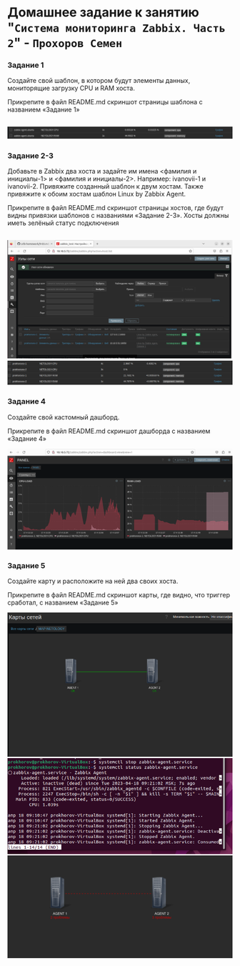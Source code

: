 # Домашнее задание к занятию "`Система мониторинга Zabbix. Часть 2`" - `Прохоров Семен`

### Задание 1

Создайте свой шаблон, в котором будут элементы данных, мониторящие загрузку CPU и RAM хоста.

Прикрепите в файл README.md скриншот страницы шаблона с названием «Задание 1»

![alt text](https://github.com/colex29/srlb-9.03/blob/b2ca1e3ae9ee87c137d0b8ae0b501ef4c587cbe3/1.PNG)
---

### Задание 2-3

Добавьте в Zabbix два хоста и задайте им имена <фамилия и инициалы-1> и <фамилия и инициалы-2>. Например: ivanovii-1 и ivanovii-2.
Привяжите созданный шаблон к двум хостам. Также привяжите к обоим хостам шаблон Linux by Zabbix Agent.

Прикрепите в файл README.md скриншот страницы хостов, где будут видны привязки шаблонов с названиями «Задание 2-3». Хосты должны иметь зелёный статус подключения

![alt text](https://github.com/colex29/srlb-9.03/blob/b2ca1e3ae9ee87c137d0b8ae0b501ef4c587cbe3/2.PNG)
![alt text](https://github.com/colex29/srlb-9.03/blob/b2ca1e3ae9ee87c137d0b8ae0b501ef4c587cbe3/3.PNG)
---

### Задание 4

Создайте свой кастомный дашборд.

Прикрепите в файл README.md скриншот дашборда с названием «Задание 4»

![alt text](https://github.com/colex29/srlb-9.03/blob/b2ca1e3ae9ee87c137d0b8ae0b501ef4c587cbe3/4.PNG)

### Задание 5

Создайте карту и расположите на ней два своих хоста.

Прикрепите в файл README.md скриншот карты, где видно, что триггер сработал, с названием «Задание 5»

![alt text](https://github.com/colex29/srlb-9.03/blob/b2ca1e3ae9ee87c137d0b8ae0b501ef4c587cbe3/5.PNG)
![alt text](https://github.com/colex29/srlb-9.03/blob/b2ca1e3ae9ee87c137d0b8ae0b501ef4c587cbe3/7.PNG)
![alt text](https://github.com/colex29/srlb-9.03/blob/b2ca1e3ae9ee87c137d0b8ae0b501ef4c587cbe3/8.PNG)
